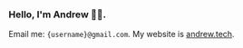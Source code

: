 ### Hello, I'm Andrew 👋🏼. 

Email me: `{username}@gmail.com`. My website is [andrew.tech](https://andrew.tech/).
